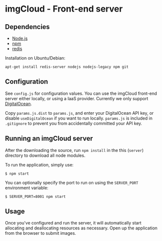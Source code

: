 
# imgCloud - Front-end server

## Dependencies

* [Node.js](http://nodejs.org)
* [npm](https://npmjs.org)
* [redis](http://redis.io)

Installation on Ubuntu/Debian:

    apt-get install redis-server nodejs nodejs-legacy npm git


## Configuration

See `config.js` for configuration values. You can use the imgCloud front-end server either locally, or using a IaaS provider. Currently we only support [DigitalOcean](https://digitalocean.com).

Copy `params.js.dist` to `params.js`, and enter your DigitalOcean API key, or disable `useDigitalOcean` if you want to run locally. `params.js` is included in `.gitignore` to prevent you from accidentally committed your API key.


## Running an imgCloud server

After the downloading the source, run `npm install` in the this (`server`) directory to download all node modules.

To run the application, simply use:

    $ npm start

You can optionally specify the port to run on using the `SERVER_PORT` environment variable:

    $ SERVER_PORT=8001 npm start


## Usage

Once you've configured and run the server, it will automatically start allocating and deallocating resources as necessary. Open up the application from the browser to submit images.

